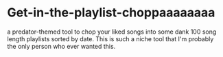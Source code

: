 # Get-in-the-playlist-choppaaaaaaaa
a predator-themed tool to chop your liked songs into some dank 100 song length playlists sorted by date. This is such a niche tool that I'm probably the only person who ever wanted this.
